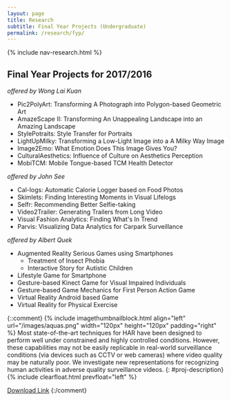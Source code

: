 ```yaml
---
layout: page
title: Research
subtitle: Final Year Projects (Undergraduate)
permalink: /research/fyp/
---
```

{% include nav-research.html  %}

## Final Year Projects for 2017/2016

*offered by Wong Lai Kuan*
- Pic2PolyArt: Transforming A Photograph into Polygon-based Geometric Art
- AmazeScape II: Transforming An Unappealing Landscape into an Amazing Landscape
- StylePotraits: Style Transfer for Portraits
- LightUpMilky: Transforming a Low-Light Image into a A Milky Way Image
- Image2Emo: What Emotion Does This Image Gives You?
- CulturalAesthetics: Influence of Culture on Aesthetics Perception
- MobiTCM: Mobile Tongue-based TCM Health Detector

*offered by John See*
- Cal-logs: Automatic Calorie Logger based on Food Photos
- Skimlets: Finding Interesting Moments in Visual Lifelogs
- Selfr: Recommending Better Selfie-taking
- Video2Trailer: Generating Trailers from Long Video
- Visual Fashion Analytics: Finding What's In Trend
- Parvis: Visualizing Data Analytics for Carpark Surveillance

*offered by Albert Quek*
- Augmented Reality Serious Games using Smartphones
    - Treatment of Insect Phobia
	- Interactive Story for Autistic Children
- Lifestyle Game for Smartphone
- Gesture-based Kinect Game for Visual Impaired Individuals
- Gesture-based Game Mechanics for First Person Action Game
- Virtual Reality Android based Game
- Virtual Reality for Physical Exercise

{::comment}
{% include imagethumbnailblock.html align="left" url="/images/aquas.png" width="120px" height="120px" padding="right" %}
Most state-of-the-art techniques for HAR have been designed to perform well under constrained and highly controlled conditions. However, these capabilities may not be easily replicable in real-world surveillance conditions (via devices such as CCTV or web cameras) where video quality may be naturally poor. We investigate new representations for recognizing human activities in adverse quality surveillance videos.
{: #proj-description}
{% include clearfloat.html prevfloat="left" %}

[Download Link](https://drive.google.com/file/d/0B_3N19NSFoBgOFVPdzg5R21hUHM)
{:/comment}
